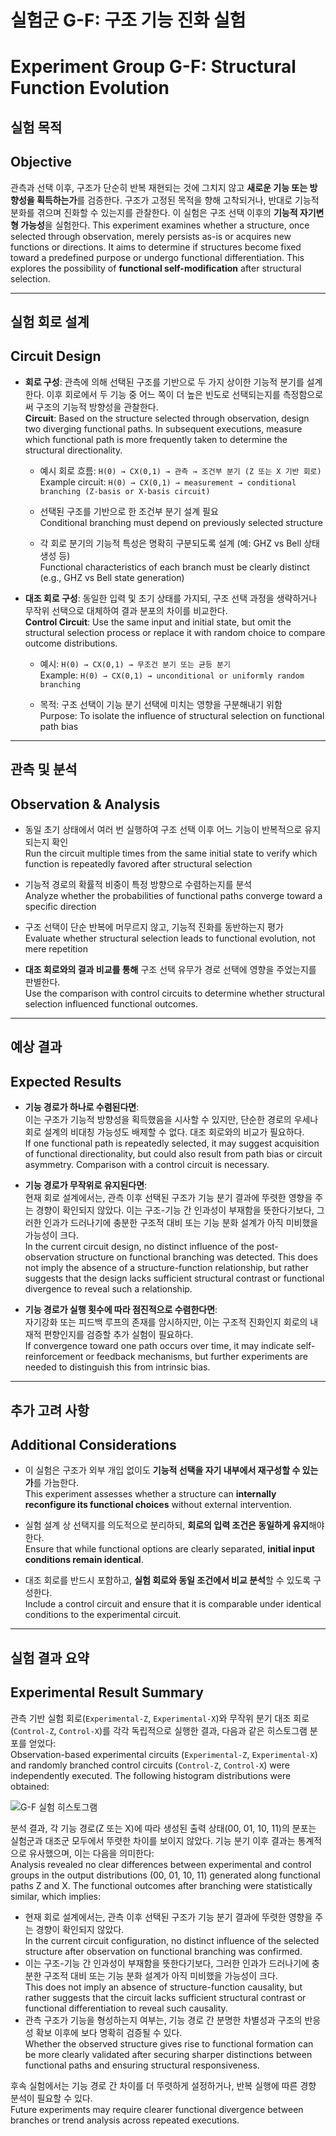 # 실험군 G-F: 구조 기능 진화 실험

# Experiment Group G-F: Structural Function Evolution

## 실험 목적

## Objective

관측과 선택 이후, 구조가 단순히 반복 재현되는 것에 그치지 않고 **새로운 기능 또는 방향성을 획득하는가**를 검증한다. 구조가 고정된 목적을 향해 고착되거나, 반대로 기능적 분화를 겪으며 진화할 수 있는지를 관찰한다. 이 실험은 구조 선택 이후의 **기능적 자기변형 가능성**을 실험한다.
This experiment examines whether a structure, once selected through observation, merely persists as-is or acquires new functions or directions. It aims to determine if structures become fixed toward a predefined purpose or undergo functional differentiation. This explores the possibility of **functional self-modification** after structural selection.

---

## 실험 회로 설계

## Circuit Design

- **회로 구성**: 관측에 의해 선택된 구조를 기반으로 두 가지 상이한 기능적 분기를 설계한다. 이후 회로에서 두 기능 중 어느 쪽이 더 높은 빈도로 선택되는지를 측정함으로써 구조의 기능적 방향성을 관찰한다.  \
**Circuit**: Based on the structure selected through observation, design two diverging functional paths. In subsequent executions, measure which functional path is more frequently taken to determine the structural directionality.

  - 예시 회로 흐름: `H(0) → CX(0,1) → 관측 → 조건부 분기 (Z 또는 X 기반 회로)`  \
    Example circuit: `H(0) → CX(0,1) → measurement → conditional branching (Z-basis or X-basis circuit)`

  - 선택된 구조를 기반으로 한 조건부 분기 설계 필요  \
    Conditional branching must depend on previously selected structure

  - 각 회로 분기의 기능적 특성은 명확히 구분되도록 설계 (예: GHZ vs Bell 상태 생성 등)  \
    Functional characteristics of each branch must be clearly distinct (e.g., GHZ vs Bell state generation)

- **대조 회로 구성**: 동일한 입력 및 초기 상태를 가지되, 구조 선택 과정을 생략하거나 무작위 선택으로 대체하여 결과 분포의 차이를 비교한다.  \
**Control Circuit**: Use the same input and initial state, but omit the structural selection process or replace it with random choice to compare outcome distributions.

  - 예시: `H(0) → CX(0,1) → 무조건 분기 또는 균등 분기`  \
    Example: `H(0) → CX(0,1) → unconditional or uniformly random branching`

  - 목적: 구조 선택이 기능 분기 선택에 미치는 영향을 구분해내기 위함  \
    Purpose: To isolate the influence of structural selection on functional path bias

---

## 관측 및 분석

## Observation & Analysis

- 동일 초기 상태에서 여러 번 실행하여 구조 선택 이후 어느 기능이 반복적으로 유지되는지 확인  \
  Run the circuit multiple times from the same initial state to verify which function is repeatedly favored after structural selection

- 기능적 경로의 확률적 비중이 특정 방향으로 수렴하는지를 분석  \
  Analyze whether the probabilities of functional paths converge toward a specific direction

- 구조 선택이 단순 반복에 머무르지 않고, 기능적 진화를 동반하는지 평가  \
  Evaluate whether structural selection leads to functional evolution, not mere repetition

- **대조 회로와의 결과 비교를 통해** 구조 선택 유무가 경로 선택에 영향을 주었는지를 판별한다.  \
  Use the comparison with control circuits to determine whether structural selection influenced functional outcomes.

---

## 예상 결과

## Expected Results

- **기능 경로가 하나로 수렴된다면**:  \
  이는 구조가 기능적 방향성을 획득했음을 시사할 수 있지만, 단순한 경로의 우세나 회로 설계의 비대칭 가능성도 배제할 수 없다. 대조 회로와의 비교가 필요하다.  \
  If one functional path is repeatedly selected, it may suggest acquisition of functional directionality, but could also result from path bias or circuit asymmetry. Comparison with a control circuit is necessary.

- **기능 경로가 무작위로 유지된다면**:  \
  현재 회로 설계에서는, 관측 이후 선택된 구조가 기능 분기 결과에 뚜렷한 영향을 주는 경향이 확인되지 않았다. 이는 구조-기능 간 인과성이 부재함을 뜻한다기보다, 그러한 인과가 드러나기에 충분한 구조적 대비 또는 기능 분화 설계가 아직 미비했을 가능성이 크다.  \
  In the current circuit design, no distinct influence of the post-observation structure on functional branching was detected. This does not imply the absence of a structure-function relationship, but rather suggests that the design lacks sufficient structural contrast or functional divergence to reveal such a relationship.

- **기능 경로가 실행 횟수에 따라 점진적으로 수렴한다면**:  \
  자기강화 또는 피드백 루프의 존재를 암시하지만, 이는 구조적 진화인지 회로의 내재적 편향인지를 검증할 추가 실험이 필요하다.  \
  If convergence toward one path occurs over time, it may indicate self-reinforcement or feedback mechanisms, but further experiments are needed to distinguish this from intrinsic bias.

---

## 추가 고려 사항

## Additional Considerations

- 이 실험은 구조가 외부 개입 없이도 **기능적 선택을 자기 내부에서 재구성할 수 있는가**를 가늠한다.  \
  This experiment assesses whether a structure can **internally reconfigure its functional choices** without external intervention.

- 실험 설계 상 선택지를 의도적으로 분리하되, **회로의 입력 조건은 동일하게 유지**해야 한다.  \
  Ensure that while functional options are clearly separated, **initial input conditions remain identical**.

- 대조 회로를 반드시 포함하고, **실험 회로와 동일 조건에서 비교 분석**할 수 있도록 구성한다.  \
  Include a control circuit and ensure that it is comparable under identical conditions to the experimental circuit.

---

## 실험 결과 요약

## Experimental Result Summary

관측 기반 실험 회로(`Experimental-Z`, `Experimental-X`)와 무작위 분기 대조 회로(`Control-Z`, `Control-X`)를 각각 독립적으로 실행한 결과, 다음과 같은 히스토그램 분포를 얻었다:  \
Observation-based experimental circuits (`Experimental-Z`, `Experimental-X`) and randomly branched control circuits (`Control-Z`, `Control-X`) were independently executed. The following histogram distributions were obtained:

![G-F 실험 히스토그램](./result.png)

분석 결과, 각 기능 경로(Z 또는 X)에 따라 생성된 출력 상태(00, 01, 10, 11)의 분포는 실험군과 대조군 모두에서 뚜렷한 차이를 보이지 않았다. 기능 분기 이후 결과는 통계적으로 유사했으며, 이는 다음을 의미한다:  \
Analysis revealed no clear differences between experimental and control groups in the output distributions (00, 01, 10, 11) generated along functional paths Z and X. The functional outcomes after branching were statistically similar, which implies:

- 현재 회로 설계에서는, 관측 이후 선택된 구조가 기능 분기 결과에 뚜렷한 영향을 주는 경향이 확인되지 않았다.  \
  In the current circuit configuration, no distinct influence of the selected structure after observation on functional branching was confirmed.
- 이는 구조-기능 간 인과성이 부재함을 뜻한다기보다, 그러한 인과가 드러나기에 충분한 구조적 대비 또는 기능 분화 설계가 아직 미비했을 가능성이 크다.  \
  This does not imply an absence of structure-function causality, but rather suggests that the circuit lacks sufficient structural contrast or functional differentiation to reveal such causality.
- 관측 구조가 기능을 형성하는지 여부는, 기능 경로 간 분명한 차별성과 구조의 반응성 확보 이후에 보다 명확히 검증될 수 있다.  \
  Whether the observed structure gives rise to functional formation can be more clearly validated after securing sharper distinctions between functional paths and ensuring structural responsiveness.

후속 실험에서는 기능 경로 간 차이를 더 뚜렷하게 설정하거나, 반복 실행에 따른 경향 분석이 필요할 수 있다.  \
Future experiments may require clearer functional divergence between branches or trend analysis across repeated executions.

